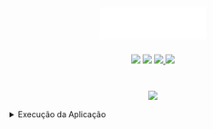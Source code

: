 <h1 align="center">
    <img src="./src/assets/logo.png" width="186px">
</h1>

<p align="center">
  <img src="https://img.shields.io/github/languages/count/juliano-soares/juliano-soares.github.io">

  <img src="https://img.shields.io/github/repo-size/juliano-soares/juliano-soares.github.io?color=blue">
  
  <a href="https://github.com/juliano-soares/juliano-soares.github.io/commits/master">
    <img src="https://img.shields.io/github/last-commit/juliano-soares/juliano-soares.github.io?color=blue">
  </a>

  <a href="https://github.com/juliano-soares/juliano-soares.github.io/issues">
    <img src="https://img.shields.io/github/issues/juliano-soares/juliano-soares.github.io?color=blue">
  </a>
</p>

<br>

<p align="center">
  <img width="1024" src="https://i.imgur.com/wSvbX3M.jpg">
</p>
<details><summary>Execução da Aplicação</summary>
<p>

- 1º Clonar o repositorio
- 2º Acessar a pasta
- 3º Executar "yarn"
- 4º Executar "yarn start"

</p>
</details>
